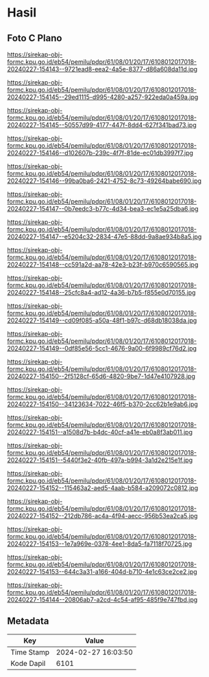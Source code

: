 # Hasil

## Foto C Plano

https://sirekap-obj-formc.kpu.go.id/eb54/pemilu/pdpr/61/08/01/20/17/6108012017018-20240227-154143--9721ead8-eea2-4a5e-8377-d86a608da11d.jpg

https://sirekap-obj-formc.kpu.go.id/eb54/pemilu/pdpr/61/08/01/20/17/6108012017018-20240227-154145--29ed1115-d995-4280-a257-922eda0a459a.jpg

https://sirekap-obj-formc.kpu.go.id/eb54/pemilu/pdpr/61/08/01/20/17/6108012017018-20240227-154145--50557d99-4177-447f-8dd4-627f341bad73.jpg

https://sirekap-obj-formc.kpu.go.id/eb54/pemilu/pdpr/61/08/01/20/17/6108012017018-20240227-154146--d102607b-239c-4f7f-81de-ec01db3997f7.jpg

https://sirekap-obj-formc.kpu.go.id/eb54/pemilu/pdpr/61/08/01/20/17/6108012017018-20240227-154146--99ba0ba6-2421-4752-8c73-49264babe690.jpg

https://sirekap-obj-formc.kpu.go.id/eb54/pemilu/pdpr/61/08/01/20/17/6108012017018-20240227-154147--0b7eedc3-b77c-4d34-bea3-ec1e5a25dba6.jpg

https://sirekap-obj-formc.kpu.go.id/eb54/pemilu/pdpr/61/08/01/20/17/6108012017018-20240227-154147--e5204c32-2834-47e5-88dd-9a8ae934b8a5.jpg

https://sirekap-obj-formc.kpu.go.id/eb54/pemilu/pdpr/61/08/01/20/17/6108012017018-20240227-154148--cc591a2d-aa78-42e3-b23f-b970c6590565.jpg

https://sirekap-obj-formc.kpu.go.id/eb54/pemilu/pdpr/61/08/01/20/17/6108012017018-20240227-154148--25cfc8a4-ad12-4a36-b7b5-f855e0d70155.jpg

https://sirekap-obj-formc.kpu.go.id/eb54/pemilu/pdpr/61/08/01/20/17/6108012017018-20240227-154149--cd09f085-a50a-48f1-b97c-d68db18038da.jpg

https://sirekap-obj-formc.kpu.go.id/eb54/pemilu/pdpr/61/08/01/20/17/6108012017018-20240227-154149--0df85e56-5cc1-4676-9a00-6f9989cf76d2.jpg

https://sirekap-obj-formc.kpu.go.id/eb54/pemilu/pdpr/61/08/01/20/17/6108012017018-20240227-154150--2f5128cf-65d6-4820-9be7-1d47e4107928.jpg

https://sirekap-obj-formc.kpu.go.id/eb54/pemilu/pdpr/61/08/01/20/17/6108012017018-20240227-154150--34123634-7022-46f5-b370-2cc62b1e9ab6.jpg

https://sirekap-obj-formc.kpu.go.id/eb54/pemilu/pdpr/61/08/01/20/17/6108012017018-20240227-154151--a1508d7b-b4dc-40cf-a41e-eb0a8f3ab011.jpg

https://sirekap-obj-formc.kpu.go.id/eb54/pemilu/pdpr/61/08/01/20/17/6108012017018-20240227-154151--5440f3e2-40fb-497a-b994-3a1d2e215e1f.jpg

https://sirekap-obj-formc.kpu.go.id/eb54/pemilu/pdpr/61/08/01/20/17/6108012017018-20240227-154152--115463a2-aed5-4aab-b584-a209072c0812.jpg

https://sirekap-obj-formc.kpu.go.id/eb54/pemilu/pdpr/61/08/01/20/17/6108012017018-20240227-154152--212db786-ac4a-4f94-aecc-956b53ea2ca5.jpg

https://sirekap-obj-formc.kpu.go.id/eb54/pemilu/pdpr/61/08/01/20/17/6108012017018-20240227-154153--1e7a969e-0378-4ee1-8da5-fa7118f70725.jpg

https://sirekap-obj-formc.kpu.go.id/eb54/pemilu/pdpr/61/08/01/20/17/6108012017018-20240227-154153--644c3a31-a166-404d-b710-4e1c63ce2ce2.jpg

https://sirekap-obj-formc.kpu.go.id/eb54/pemilu/pdpr/61/08/01/20/17/6108012017018-20240227-154144--20806ab7-a2cd-4c54-af95-485f9e747fbd.jpg


## Metadata

| Key        | Value               |
| ---------- | ------------------- |
| Time Stamp | 2024-02-27 16:03:50 |
| Kode Dapil | 6101                |



